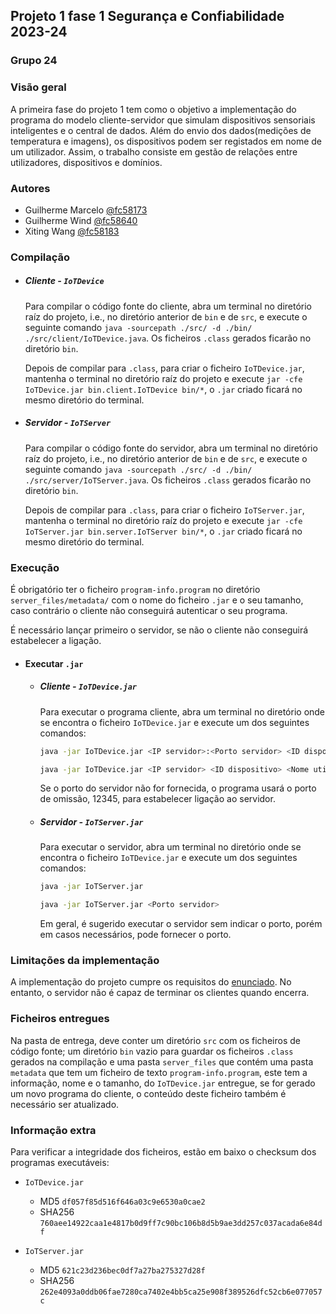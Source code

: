 ## Projeto 1 fase 1 Segurança e Confiabilidade 2023-24

### Grupo 24

### Visão geral
A primeira fase do projeto 1 tem como o objetivo a implementação do programa do modelo cliente-servidor que simulam dispositivos sensoriais inteligentes e o central de dados. Além do envio dos dados(medições de temperatura e imagens), os dispositivos podem ser registados em nome de um utilizador. Assim, o trabalho consiste em gestão de relações entre utilizadores, dispositivos e domínios.

### Autores
- Guilherme Marcelo [@fc58173](fc58173@alunos.fc.ul.pt)
- Guilherme Wind [@fc58640](fc58640@alunos.fc.ul.pt)
- Xiting Wang [@fc58183](fc58183@alunos.fc.ul.pt)

### Compilação
- ##### Cliente - `IoTDevice`
    Para compilar o código fonte do cliente, abra um terminal no diretório raíz do projeto, i.e., no diretório anterior de `bin` e de `src`, e execute o seguinte comando `java -sourcepath ./src/ -d ./bin/ ./src/client/IoTDevice.java`. Os ficheiros `.class` gerados ficarão no diretório `bin`.

    Depois de compilar para `.class`, para criar o ficheiro `IoTDevice.jar`, mantenha o terminal no diretório raíz do projeto e execute `jar -cfe IoTDevice.jar bin.client.IoTDevice bin/*`, o `.jar` criado ficará no mesmo diretório do terminal.

- ##### Servidor - `IoTServer`
    Para compilar o código fonte do servidor, abra um terminal no diretório raíz do projeto, i.e., no diretório anterior de `bin` e de `src`, e execute o seguinte comando `java -sourcepath ./src/ -d ./bin/ ./src/server/IoTServer.java`. Os ficheiros `.class` gerados ficarão no diretório `bin`.

    Depois de compilar para `.class`, para criar o ficheiro `IoTServer.jar`, mantenha o terminal no diretório raíz do projeto e execute `jar -cfe IoTServer.jar bin.server.IoTServer bin/*`, o `.jar` criado ficará no mesmo diretório do terminal.

### Execução
É obrigatório ter o ficheiro `program-info.program` no diretório `server_files/metadata/` com o nome do ficheiro `.jar` e o seu tamanho, caso contrário o cliente não conseguirá autenticar o seu programa.

É necessário lançar primeiro o servidor, se não o cliente não conseguirá estabelecer a ligação.
- #### Executar `.jar`

  - ##### Cliente - `IoTDevice.jar`

    Para executar o programa cliente, abra um terminal no diretório onde se encontra o ficheiro `IoTDevice.jar` e execute um dos seguintes comandos:
    ```bash
    java -jar IoTDevice.jar <IP servidor>:<Porto servidor> <ID dispositivo> <Nome utilizador>
    ```
    ```bash
    java -jar IoTDevice.jar <IP servidor> <ID dispositivo> <Nome utilizador>
    ```
    Se o porto do servidor não for fornecida, o programa usará o porto de omissão, 12345, para estabelecer ligação ao servidor.

  - ##### Servidor - `IoTServer.jar`
    Para executar o servidor, abra um terminal no diretório onde se encontra o ficheiro `IoTDevice.jar` e execute um dos seguintes comandos:
    ```bash
    java -jar IoTServer.jar 
    ```
    ```bash
    java -jar IoTServer.jar <Porto servidor>
    ```

    Em geral, é sugerido executar o servidor sem indicar o porto, porém em casos necessários, pode fornecer o porto.

### Limitações da implementação
A implementação do projeto cumpre os requisitos do [enunciado](https://moodle.ciencias.ulisboa.pt/mod/resource/view.php?id=223109). No entanto, o servidor não é capaz de terminar os clientes quando encerra.

### Ficheiros entregues
Na pasta de entrega, deve conter um diretório `src` com os ficheiros de código fonte; um diretório `bin` vazio para guardar os ficheiros `.class` gerados na compilação e uma pasta `server_files` que contém uma pasta `metadata` que tem um ficheiro de texto `program-info.program`, este tem a informação, nome e o tamanho, do `IoTDevice.jar` entregue, se for gerado um novo programa do cliente, o conteúdo deste ficheiro também é necessário ser atualizado.

### Informação extra
Para verificar a integridade dos ficheiros, estão em baixo o checksum dos programas executáveis:

- `IoTDevice.jar`
  - MD5 ```df057f85d516f646a03c9e6530a0cae2```
  - SHA256 ```760aee14922caa1e4817b0d9ff7c90bc106b8d5b9ae3dd257c037acada6e84df```

- `IoTServer.jar`
  - MD5 ```621c23d236bec0df7a27ba275327d28f```
  - SHA256 ```262e4093a0ddb06fae7280ca7402e4bb5ca25e908f389526dfc52cb6e077057c```